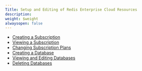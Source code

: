 ```yaml
---
Title: Setup and Editing of Redis Enterprise Cloud Resources
description: 
weight: $weight
alwaysopen: false
---
```

-   [Creating a
    Subscription](https://redislabs.com/redis-cloud-documentation/administration/setup-and-editing/create-subscription/)
-   [Viewing a
    Subscription](https://redislabs.com/redis-cloud-documentation/administration/setup-and-editing/viewing-subscription/)
-   [Changing Subscription
    Plans](https://redislabs.com/redis-cloud-documentation/administration/setup-and-editing/changing-subscription-plan/)
-   [Creating a
    Database](https://redislabs.com/redis-cloud-documentation/administration/setup-and-editing/creating-databases/)
-   [Viewing and Editing
    Databases](https://redislabs.com/redis-cloud-documentation/administration/setup-and-editing/viewing-editing-database/)
-   [Deleting
    Databases](https://redislabs.com/redis-cloud-documentation/administration/setup-and-editing/delete-databases/)
